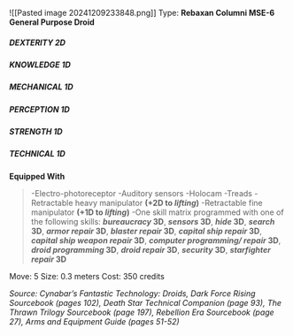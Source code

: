 ![[Pasted image 20241209233848.png]]
Type: **Rebaxan Columni MSE-6 General Purpose Droid**
##### DEXTERITY 2D
##### KNOWLEDGE 1D
##### MECHANICAL 1D
##### PERCEPTION 1D
##### STRENGTH 1D
##### TECHNICAL 1D

**Equipped With**
> -Electro-photoreceptor
> -Auditory sensors
> -Holocam
> -Treads
> -Retractable heavy manipulator **(+2D to *lifting*)**
> -Retractable fine manipulator **(+1D to *lifting*)**
> -One skill matrix programmed with one of the following skills: ***bureaucracy* 3D**, ***sensors* 3D**, ***hide* 3D**, ***search* 3D**, ***armor repair* 3D**, ***blaster repair* 3D**, ***capital ship repair* 3D**, ***capital ship weapon repair* 3D**, ***computer programming/ repair* 3D**, ***droid programming* 3D**, ***droid repair* 3D**, ***security* 3D**, ***starfighter repair* 3D**

Move: 5
Size: 0.3 meters
Cost: 350 credits

*Source: Cynabar’s Fantastic Technology: Droids, Dark Force Rising Sourcebook (pages 102), Death Star Technical Companion (page 93), The Thrawn Trilogy Sourcebook (page 197), Rebellion Era Sourcebook (page 27), Arms and Equipment Guide (pages 51-52)*

